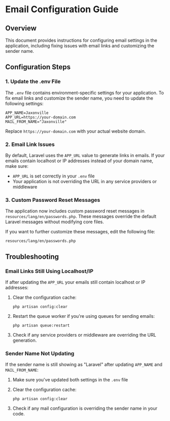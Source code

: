 # Email Configuration Guide

## Overview
This document provides instructions for configuring email settings in the application, including fixing issues with email links and customizing the sender name.

## Configuration Steps

### 1. Update the .env File
The `.env` file contains environment-specific settings for your application. To fix email links and customize the sender name, you need to update the following settings:

```
APP_NAME=Jaxonville
APP_URL=https://your-domain.com
MAIL_FROM_NAME="Jaxonville"
```

Replace `https://your-domain.com` with your actual website domain.

### 2. Email Link Issues
By default, Laravel uses the `APP_URL` value to generate links in emails. If your emails contain localhost or IP addresses instead of your domain name, make sure:

- `APP_URL` is set correctly in your `.env` file
- Your application is not overriding the URL in any service providers or middleware

### 3. Custom Password Reset Messages
The application now includes custom password reset messages in `resources/lang/en/passwords.php`. These messages override the default Laravel messages without modifying core files.

If you want to further customize these messages, edit the following file:
```
resources/lang/en/passwords.php
```

## Troubleshooting

### Email Links Still Using Localhost/IP
If after updating the `APP_URL` your emails still contain localhost or IP addresses:

1. Clear the configuration cache:
   ```
   php artisan config:clear
   ```

2. Restart the queue worker if you're using queues for sending emails:
   ```
   php artisan queue:restart
   ```

3. Check if any service providers or middleware are overriding the URL generation.

### Sender Name Not Updating
If the sender name is still showing as "Laravel" after updating `APP_NAME` and `MAIL_FROM_NAME`:

1. Make sure you've updated both settings in the `.env` file
2. Clear the configuration cache:
   ```
   php artisan config:clear
   ```

3. Check if any mail configuration is overriding the sender name in your code.
